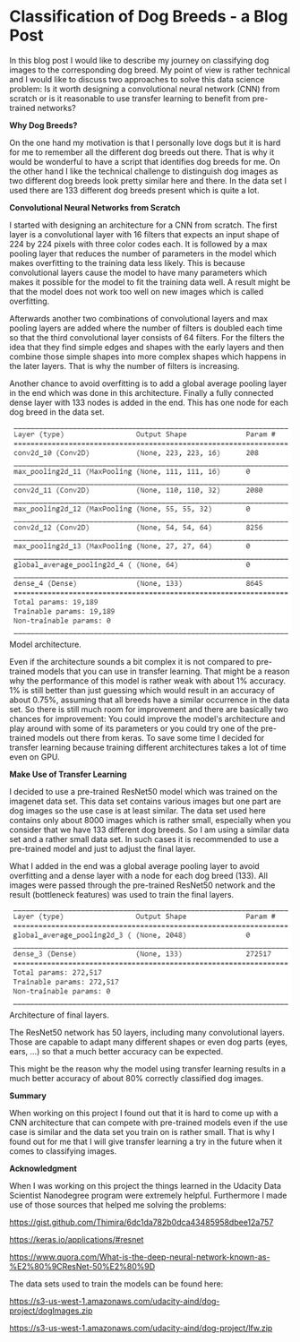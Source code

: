 # Classification of Dog Breeds - a Blog Post

In this blog post I would like to describe my journey on classifying dog images to the corresponding dog breed. My point of view is rather technical and I would like to discuss two approaches to solve this data science problem: Is it worth designing a convolutional neural network (CNN) from scratch or is it reasonable to use transfer learning to benefit from pre-trained networks?

**Why Dog Breeds?**

On the one hand my motivation is that I personally love dogs but it is hard for me to remember all the different dog breeds out there. That is why it would be wonderful to have a script that identifies dog breeds for me. On the other hand I like the technical challenge to distinguish dog images as two different dog breeds look pretty similar here and there. In the data set I used there are 133 different dog breeds present which is quite a lot.

**Convolutional Neural Networks from Scratch**

I started with designing an architecture for a CNN from scratch. The first layer is a convolutional layer with 16 filters that expects an input shape of 224 by 224 pixels with three color codes each. It is followed by a max pooling layer that reduces the number of parameters in the model which makes overfitting to the training data less likely. This is because convolutional layers cause the model to have many parameters which makes it possible for the model to fit the training data well. A result might be that the model does not work too well on new images which is called overfitting.

Afterwards another two combinations of convolutional layers and max pooling layers are added where the number of filters is doubled each time so that the third convolutional layer consists of 64 filters. For the filters the idea that they find simple edges and shapes with the early layers and then combine those simple shapes into more complex shapes which happens in the later layers. That is why the number of filters is increasing.

Another chance to avoid overfitting is to add a global average pooling layer in the end which was done in this architecture. Finally a fully connected dense layer with 133 nodes is added in the end. This has one node for each dog breed in the data set.

![Testtext](https://github.com/Michael-Hagmans/DogBreeds/blob/master/models/model1.jpg?raw=true)
Model architecture.

Even if the architecture sounds a bit complex it is not compared to pre-trained models that you can use in transfer learning. That might be a reason why the performance of this model is rather weak with about 1% accuracy. 1% is still better than just guessing which would result in an accuracy of about 0.75%, assuming that all breeds have a similar occurrence in the data set. So there is still much room for improvement and there are basically two chances for improvement: You could improve the model's architecture and play around with some of its parameters or you could try one of the pre-trained models out there from keras. To save some time I decided for transfer learning because training different architectures takes a lot of time even on GPU.

**Make Use of Transfer Learning**

I decided to use a pre-trained ResNet50 model which was trained on the imagenet data set. This data set contains various images but one part are dog images so the use case is at least similar. The data set used here contains only about 8000 images which is rather small, especially when you consider that we have 133 different dog breeds. So I am using a similar data set and a rather small data set. In such cases it is recommended to use a pre-trained model and just to adjust the final layer.

What I added in the end was a global average pooling layer to avoid overfitting and a dense layer with a node for each dog breed (133). All images were passed through the pre-trained ResNet50 network and the result (bottleneck features) was used to train the final layers. 

![Testtext](https://github.com/Michael-Hagmans/DogBreeds/blob/master/models/model2.jpg?raw=true)
Architecture of final layers.

The ResNet50 network has 50 layers, including many convolutional layers. Those are capable to adapt many different shapes or even dog parts (eyes, ears, ...) so that a much better accuracy can be expected. 

This might be the reason why the model using transfer learning results in a much better accuracy of about 80% correctly classified dog images. 

**Summary**

When working on this project I found out that it is hard to come up with a CNN architecture that can compete with pre-trained models even if the use case is similar and the data set you train on is rather small. That is why I found out for me that I will give transfer learning a try in the future when it comes to classifying images. 


**Acknowledgment**

When I was working on this project the things learned in the Udacity Data Scientist Nanodegree program were extremely helpful.
Furthermore I made use of those sources that helped me solving the problems:

https://gist.github.com/Thimira/6dc1da782b0dca43485958dbee12a757

https://keras.io/applications/#resnet

https://www.quora.com/What-is-the-deep-neural-network-known-as-%E2%80%9CResNet-50%E2%80%9D

The data sets used to train the models can be found here:

https://s3-us-west-1.amazonaws.com/udacity-aind/dog-project/dogImages.zip

https://s3-us-west-1.amazonaws.com/udacity-aind/dog-project/lfw.zip
